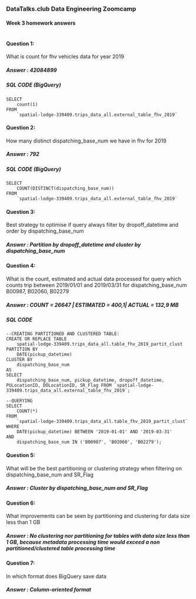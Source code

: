 ### DataTalks.club Data Engineering Zoomcamp

#### Week 3 homework answers

#

#### Question 1:

What is count for fhv vehicles data for year 2019

##### Answer : 42084899
##### SQL CODE (BigQuery)

	SELECT 
		count(1) 
	FROM 
		`spatial-lodge-339409.trips_data_all.external_table_fhv_2019`
		
#### Question 2:

How many distinct dispatching_base_num we have in fhv for 2019

##### Answer : 792
##### SQL CODE (BigQuery)

	SELECT 
		COUNT(DISTINCT(dispatching_base_num)) 
	FROM 
		`spatial-lodge-339409.trips_data_all.external_table_fhv_2019`


#### Question 3:

Best strategy to optimise if query always filter by dropoff_datetime and order by dispatching_base_num

##### Answer : Partition by dropoff_datetime and cluster by dispatching_base_num

		
#### Question 4:

What is the count, estimated and actual data processed for query which counts trip between 2019/01/01 and 2019/03/31 for dispatching_base_num B00987, B02060, B02279

##### Answer : COUNT = 26647 | ESTIMATED = 400,1| ACTUAL = 132,9 MB
##### SQL CODE

	--CREATING PARTITIONED AND CLUSTERED TABLE:
	CREATE OR REPLACE TABLE 
		spatial-lodge-339409.trips_data_all.table_fhv_2019_partit_clust
	PARTITION BY 
		DATE(pickup_datetime)
	CLUSTER BY 
		dispatching_base_num
	AS
	SELECT 
		dispatching_base_num, pickup_datetime, dropoff_datetime, PULocationID, DOLocationID, SR_Flag FROM `spatial-lodge-339409.trips_data_all.external_table_fhv_2019`;
	
	--QUERYING
	SELECT 
		COUNT(*)
	FROM
		`spatial-lodge-339409.trips_data_all.table_fhv_2019_partit_clust`
	WHERE 
		DATE(pickup_datetime) BETWEEN '2019-01-01' AND '2019-03-31'
	AND
		dispatching_base_num IN ('B00987', 'B02060', 'B02279');
		
		
#### Question 5:

What will be the best partitioning or clustering strategy when filtering on dispatching_base_num and SR_Flag

##### Answer : Cluster by dispatching_base_num and SR_Flag


#### Question 6:

What improvements can be seen by partitioning and clustering for data size less than 1 GB

##### Answer : No clustering nor partitioning for tables with data size less than 1 GB, because metadata processing time would exceed a non partitioned/clustered table processing time


#### Question 7:

In which format does BigQuery save data

##### Answer : Column-oriented format